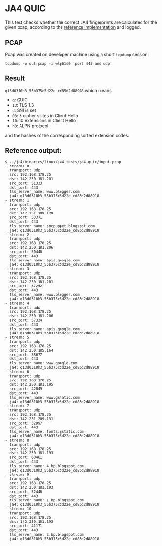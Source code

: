 # JA4 QUIC

This test checks whether the correct JA4 fingerprints are calculated for the
given pcap, according to the [reference implementation](https://github.com/FoxIO-LLC/ja4)
and logged.

## PCAP

Pcap was created on developer machine using a short `tcpdump` session:
```
tcpdump -w out.pcap -i wlp61s0 'port 443 and udp'
```

## Result

`q13d0310h3_55b375c5d22e_cd85d2d88918` which means

* `q`: QUIC
* `13`: TLS 1.3
* `d`: SNI is set
* `03`: 3 cipher suites in Client Hello
* `10`: 10 extensions in Client Hello
* `h3`: ALPN protocol

and the hashes of the corresponding sorted extension codes.


## Reference output:

```
$ ../ja4/binaries/linux/ja4 tests/ja4-quic/input.pcap
- stream: 0
  transport: udp
  src: 192.168.178.25
  dst: 142.250.181.201
  src_port: 51333
  dst_port: 443
  tls_server_name: www.blogger.com
  ja4: q13d0310h3_55b375c5d22e_cd85d2d88918
- stream: 1
  transport: udp
  src: 192.168.178.25
  dst: 142.251.209.129
  src_port: 53371
  dst_port: 443
  tls_server_name: socpuppet.blogspot.com
  ja4: q13d0310h3_55b375c5d22e_cd85d2d88918
- stream: 2
  transport: udp
  src: 192.168.178.25
  dst: 142.250.181.206
  src_port: 50440
  dst_port: 443
  tls_server_name: apis.google.com
  ja4: q13d0310h3_55b375c5d22e_cd85d2d88918
- stream: 3
  transport: udp
  src: 192.168.178.25
  dst: 142.250.181.201
  src_port: 37252
  dst_port: 443
  tls_server_name: www.blogger.com
  ja4: q13d0310h3_55b375c5d22e_cd85d2d88918
- stream: 4
  transport: udp
  src: 192.168.178.25
  dst: 142.250.181.206
  src_port: 57334
  dst_port: 443
  tls_server_name: apis.google.com
  ja4: q13d0310h3_55b375c5d22e_cd85d2d88918
- stream: 5
  transport: udp
  src: 192.168.178.25
  dst: 142.250.185.164
  src_port: 38677
  dst_port: 443
  tls_server_name: www.google.com
  ja4: q13d0310h3_55b375c5d22e_cd85d2d88918
- stream: 6
  transport: udp
  src: 192.168.178.25
  dst: 142.250.181.195
  src_port: 42849
  dst_port: 443
  tls_server_name: www.gstatic.com
  ja4: q13d0310h3_55b375c5d22e_cd85d2d88918
- stream: 7
  transport: udp
  src: 192.168.178.25
  dst: 142.251.209.131
  src_port: 32997
  dst_port: 443
  tls_server_name: fonts.gstatic.com
  ja4: q13d0310h3_55b375c5d22e_cd85d2d88918
- stream: 8
  transport: udp
  src: 192.168.178.25
  dst: 142.250.181.193
  src_port: 60461
  dst_port: 443
  tls_server_name: 4.bp.blogspot.com
  ja4: q13d0310h3_55b375c5d22e_cd85d2d88918
- stream: 9
  transport: udp
  src: 192.168.178.25
  dst: 142.250.181.193
  src_port: 52446
  dst_port: 443
  tls_server_name: 1.bp.blogspot.com
  ja4: q13d0310h3_55b375c5d22e_cd85d2d88918
- stream: 10
  transport: udp
  src: 192.168.178.25
  dst: 142.250.181.193
  src_port: 41171
  dst_port: 443
  tls_server_name: 2.bp.blogspot.com
  ja4: q13d0310h3_55b375c5d22e_cd85d2d88918
```
